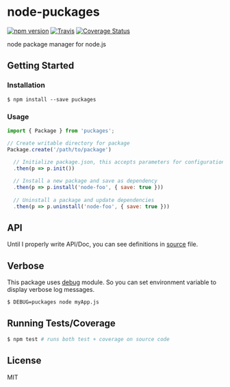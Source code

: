 # node-puckages
[![npm version](https://badge.fury.io/js/puckages.svg)](https://badge.fury.io/js/puckages) [![Travis](https://img.shields.io/travis/ibrahimduran/node-puckages.svg)](https://travis-ci.org/ibrahimduran/node-puckages) [![Coverage Status](https://coveralls.io/repos/github/ibrahimduran/node-puckages/badge.svg?branch=master)](https://coveralls.io/github/ibrahimduran/node-puckages?branch=master)

node package manager for node.js

## Getting Started

### Installation

`$ npm install --save puckages`

### Usage
```js
import { Package } from 'puckages';

// Create writable directory for package
Package.create('/path/to/package')
  
  // Initialize package.json, this accepts parameters for configuration and options.
  .then(p => p.init())

  // Install a new package and save as dependency
  .then(p => p.install('node-foo', { save: true }))
  
  // Uninstall a package and update dependencies
  .then(p => p.uninstall('node-foo', { save: true }))
```

## API
Until I properly write API/Doc, you can see definitions in [source](src/index.ts) file.

## Verbose
This package uses [debug](https://github.com/visionmedia/debug) module. So you can set environment variable to display verbose log messages.
```sh
$ DEBUG=puckages node myApp.js
```

## Running Tests/Coverage
```bash
$ npm test # runs both test + coverage on source code
```


## License
MIT

